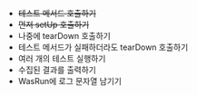 - ~~테스트 메서드 호출하기~~
- ~~먼저 setUp 호출하기~~
- 나중에 tearDown 호출하기
- 테스트 메서드가 실패하더라도 tearDown 호출하기
- 여러 개의 테스트 실행하기
- 수집된 결과를 출력하기
- WasRun에 로그 문자열 남기기
